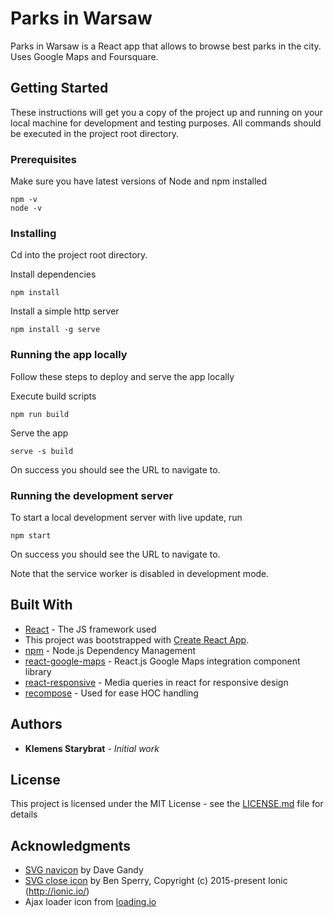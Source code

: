 # Parks in Warsaw

Parks in Warsaw is a React app that allows to browse best parks in the city. Uses Google Maps and Foursquare.

## Getting Started

These instructions will get you a copy of the project up and running on your local machine for development and testing purposes. All commands should be executed in the project root directory.

### Prerequisites

Make sure you have latest versions of Node and npm installed

```
npm -v
node -v
```

### Installing

Cd into the project root directory.

Install dependencies

```
npm install
```

Install a simple http server

```
npm install -g serve
```

### Running the app locally

Follow these steps to deploy and serve the app locally

Execute build scripts

```
npm run build
```

Serve the app

```
serve -s build
```

On success you should see the URL to navigate to.

### Running the development server

To start a local development server with live update, run

```
npm start
```

On success you should see the URL to navigate to.

Note that the service worker is disabled in development mode.

## Built With

* [React](https://reactjs.org/) - The JS framework used
* This project was bootstrapped with [Create React App](https://github.com/facebookincubator/create-react-app).
* [npm](https://www.npmjs.com/) - Node.js Dependency Management
* [react-google-maps](https://github.com/tomchentw/react-google-maps) - React.js Google Maps integration component library
* [react-responsive](https://github.com/contra/react-responsive) - Media queries in react for responsive design
* [recompose](https://github.com/acdlite/recompose) - Used for ease HOC handling

## Authors

* **Klemens Starybrat** - *Initial work*

## License

This project is licensed under the MIT License - see the [LICENSE.md](LICENSE.md) file for details

## Acknowledgments

* [SVG navicon](https://simplesvg.com/icon-sets/fa/navicon.html) by Dave Gandy
* [SVG close icon](https://simplesvg.com/icon-sets/ion/md-close.html) by Ben Sperry, Copyright (c) 2015-present Ionic (http://ionic.io/)
* Ajax loader icon from [loading.io](https://loading.io/)

